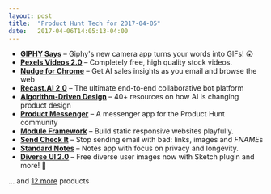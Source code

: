 ```yaml
---
layout: post
title:  "Product Hunt Tech for 2017-04-05"
date:   2017-04-06T14:05:13-04:00
---
```


* **[GIPHY Says](https://www.producthunt.com/posts/giphy-says?utm_campaign=producthunt-api&utm_medium=api&utm_source=Application%3A+Daily+Digest+RSS+%28ID%3A+3202%29)** – Giphy's new camera app turns your words into GIFs! 😮
* **[Pexels Videos 2.0](https://www.producthunt.com/posts/pexels-videos-2-0?utm_campaign=producthunt-api&utm_medium=api&utm_source=Application%3A+Daily+Digest+RSS+%28ID%3A+3202%29)** – Completely free, high quality stock videos.
* **[Nudge for Chrome](https://www.producthunt.com/posts/nudge-for-chrome?utm_campaign=producthunt-api&utm_medium=api&utm_source=Application%3A+Daily+Digest+RSS+%28ID%3A+3202%29)** – Get AI sales insights as you email and browse the web
* **[Recast.AI 2.0](https://www.producthunt.com/posts/recast-ai-2-0?utm_campaign=producthunt-api&utm_medium=api&utm_source=Application%3A+Daily+Digest+RSS+%28ID%3A+3202%29)** – The ultimate end-to-end collaborative bot platform
* **[Algorithm-Driven Design](https://www.producthunt.com/posts/algorithm-driven-design?utm_campaign=producthunt-api&utm_medium=api&utm_source=Application%3A+Daily+Digest+RSS+%28ID%3A+3202%29)** – 40+ resources on how AI is changing product design
* **[Product Messenger](https://www.producthunt.com/posts/product-messenger?utm_campaign=producthunt-api&utm_medium=api&utm_source=Application%3A+Daily+Digest+RSS+%28ID%3A+3202%29)** – A messenger app for the Product Hunt community
* **[Module Framework](https://www.producthunt.com/posts/module-framework?utm_campaign=producthunt-api&utm_medium=api&utm_source=Application%3A+Daily+Digest+RSS+%28ID%3A+3202%29)** – Build static responsive websites playfully.
* **[Send Check It](https://www.producthunt.com/posts/send-check-it?utm_campaign=producthunt-api&utm_medium=api&utm_source=Application%3A+Daily+Digest+RSS+%28ID%3A+3202%29)** – Stop sending email with bad: links, images and *FNAME*s
* **[Standard Notes](https://www.producthunt.com/posts/standard-notes-3?utm_campaign=producthunt-api&utm_medium=api&utm_source=Application%3A+Daily+Digest+RSS+%28ID%3A+3202%29)** – Notes app with focus on privacy and longevity.
* **[Diverse UI 2.0](https://www.producthunt.com/posts/diverse-ui-2-0?utm_campaign=producthunt-api&utm_medium=api&utm_source=Application%3A+Daily+Digest+RSS+%28ID%3A+3202%29)** – Free diverse user images now with Sketch plugin and more! 🙌

… and [12 more](https://www.producthunt.com/tech) products
